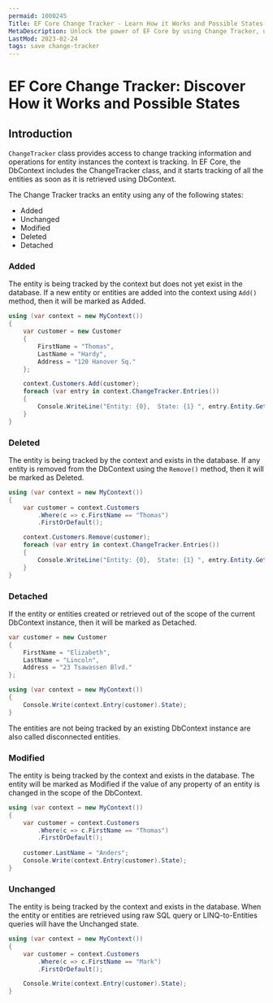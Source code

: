 ```yaml
---
permaid: 1000245
Title: EF Core Change Tracker - Learn How it Works and Possible States
MetaDescription: Unlock the power of EF Core by using Change Tracker, understanding how it works, and the possible state of an entity entry. Learn about the possible state such as 'Added', 'Unchanged', 'Modified', 'Deleted', 'Detached' and their behaviors.
LastMod: 2023-02-24
tags: save change-tracker
---
```


# EF Core Change Tracker: Discover How it Works and Possible States

## Introduction

`ChangeTracker` class provides access to change tracking information and operations for entity instances the context is tracking. In EF Core, the DbContext includes the ChangeTracker class, and it starts tracking of all the entities as soon as it is retrieved using DbContext.

The Change Tracker tracks an entity using any of the following states: 

 - Added
 - Unchanged
 - Modified
 - Deleted
 - Detached

### Added

The entity is being tracked by the context but does not yet exist in the database. If a new entity or entities are added into the context using `Add()` method, then it will be marked as Added.


```csharp
using (var context = new MyContext())
{
    var customer = new Customer
    {
        FirstName = "Thomas",
        LastName = "Hardy",
        Address = "120 Hanover Sq."
    };

    context.Customers.Add(customer);
    foreach (var entry in context.ChangeTracker.Entries())
    {
        Console.WriteLine("Entity: {0},  State: {1} ", entry.Entity.GetType().Name, entry.State.ToString());
    }
}
```

### Deleted
    
The entity is being tracked by the context and exists in the database. If any entity is removed from the DbContext using the `Remove()` method, then it will be marked as Deleted.


```csharp
using (var context = new MyContext())
{
    var customer = context.Customers
        .Where(c => c.FirstName == "Thomas")
        .FirstOrDefault();

    context.Customers.Remove(customer);
    foreach (var entry in context.ChangeTracker.Entries())
    {
        Console.WriteLine("Entity: {0},  State: {1} ", entry.Entity.GetType().Name, entry.State.ToString());
    }
}
```

### Detached

If the entity or entities created or retrieved out of the scope of the current DbContext instance, then it will be marked as Detached.


```csharp
var customer = new Customer
{
    FirstName = "Elizabeth",
    LastName = "Lincoln",
    Address = "23 Tsawassen Blvd."
};

using (var context = new MyContext())
{
    Console.Write(context.Entry(customer).State);
}
```

The entities are not being tracked by an existing DbContext instance are also called disconnected entities.

### Modified
    
The entity is being tracked by the context and exists in the database. The entity will be marked as Modified if the value of any property of an entity is changed in the scope of the DbContext.


```csharp
using (var context = new MyContext())
{
    var customer = context.Customers
        .Where(c => c.FirstName == "Thomas")
        .FirstOrDefault();
    
    customer.LastName = "Anders";
    Console.Write(context.Entry(customer).State);
}
```

### Unchanged
    
The entity is being tracked by the context and exists in the database. When the entity or entities are retrieved using raw SQL query or LINQ-to-Entities queries will have the Unchanged state.


```csharp
using (var context = new MyContext())
{
    var customer = context.Customers
        .Where(c => c.FirstName == "Mark")
        .FirstOrDefault();

    Console.Write(context.Entry(customer).State);
}
```
